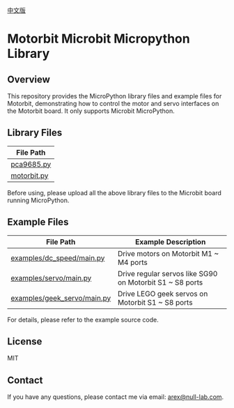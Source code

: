 [中文版](README_CN.md)

# Motorbit Microbit Micropython Library

## Overview

This repository provides the MicroPython library files and example files for Motorbit, demonstrating how to control the motor and servo interfaces on the Motorbit board. It only supports Microbit MicroPython.

## Library Files

| File Path |
| --- |
| [pca9685.py](pca9685.py) |
| [motorbit.py](motorbit.py) |

Before using, please upload all the above library files to the Microbit board running MicroPython.

## Example Files

| File Path | Example Description |
| --- | --- |
| [examples/dc_speed/main.py](examples/dc_speed/main.py) | Drive motors on Motorbit M1 ~ M4 ports |
| [examples/servo/main.py](examples/servo/main.py) | Drive regular servos like SG90 on Motorbit S1 ~ S8 ports |
| [examples/geek_servo/main.py](examples/geek_servo/main.py) |  Drive LEGO geek servos on Motorbit S1 ~ S8 ports |

For details, please refer to the example source code.

## License

MIT

## Contact

If you have any questions, please contact me via email: <arex@null-lab.com>.
